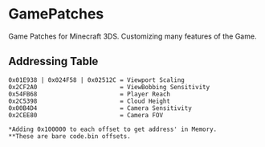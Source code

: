# GamePatches
Game Patches for Minecraft 3DS. Customizing many features of the Game.

## Addressing Table
```
0x01E938 | 0x024F58 | 0x02512C = Viewport Scaling
0x2CF2A0                       = ViewBobbing Sensitivity
0x54FB68                       = Player Reach
0x2C5398                       = Cloud Height
0x00B4D4                       = Camera Sensitivity
0x2CEE80                       = Camera FOV

*Adding 0x100000 to each offset to get address' in Memory.
**These are bare code.bin offsets.
```
